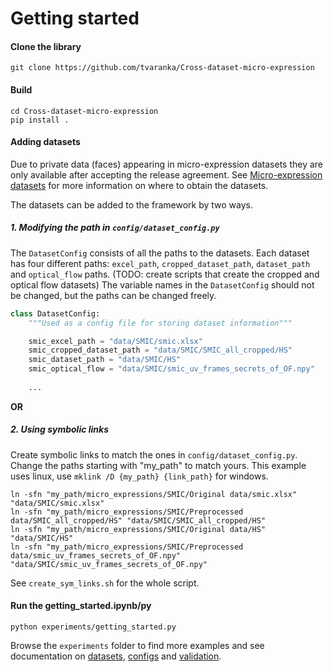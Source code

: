 # Getting started

#### Clone the library

```shell
git clone https://github.com/tvaranka/Cross-dataset-micro-expression
```

#### Build

```shell
cd Cross-dataset-micro-expression
pip install .
```

#### Adding datasets
Due to private data (faces) appearing in micro-expression datasets they are only available after accepting the release agreement. See [Micro-expression datasets](docs/micro_expression_datasets.md) for more information on where to obtain the datasets. 

The datasets can be added to the framework by two ways.
##### 1. Modifying the path in `config/dataset_config.py`

The `DatasetConfig` consists of all the paths to the datasets. Each dataset has four different paths: `excel_path`, `cropped_dataset_path`, `dataset_path` and `optical_flow` paths. (TODO: create scripts that create the cropped and optical flow datasets) The variable names in the `DatasetConfig` should not be changed, but the paths can be changed freely.

```python
class DatasetConfig:
    """Used as a config file for storing dataset information"""

    smic_excel_path = "data/SMIC/smic.xlsx"
    smic_cropped_dataset_path = "data/SMIC/SMIC_all_cropped/HS"
    smic_dataset_path = "data/SMIC/HS"
    smic_optical_flow = "data/SMIC/smic_uv_frames_secrets_of_OF.npy"
  
    ...
```
**OR**
##### 2. Using symbolic links
Create symbolic links to match the ones in `config/dataset_config.py`. Change the paths starting with "my_path" to match yours. This example uses linux, use `mklink /D {my_path} {link_path}` for windows.
```shell
ln -sfn "my_path/micro_expressions/SMIC/Original data/smic.xlsx" "data/SMIC/smic.xlsx"
ln -sfn "my_path/micro_expressions/SMIC/Preprocessed data/SMIC_all_cropped/HS" "data/SMIC/SMIC_all_cropped/HS"
ln -sfn "my_path/micro_expressions/SMIC/Original data/HS" "data/SMIC/HS"
ln -sfn "my_path/micro_expressions/SMIC/Preprocessed data/smic_uv_frames_secrets_of_OF.npy" "data/SMIC/smic_uv_frames_secrets_of_OF.npy"
```
See `create_sym_links.sh` for the whole script.

#### Run the getting_started.ipynb/py
```shell
python experiments/getting_started.py
```

Browse the `experiments` folder to find more examples and see documentation on [datasets](datasets.md), [configs](config.md) and [validation](validation.md).

